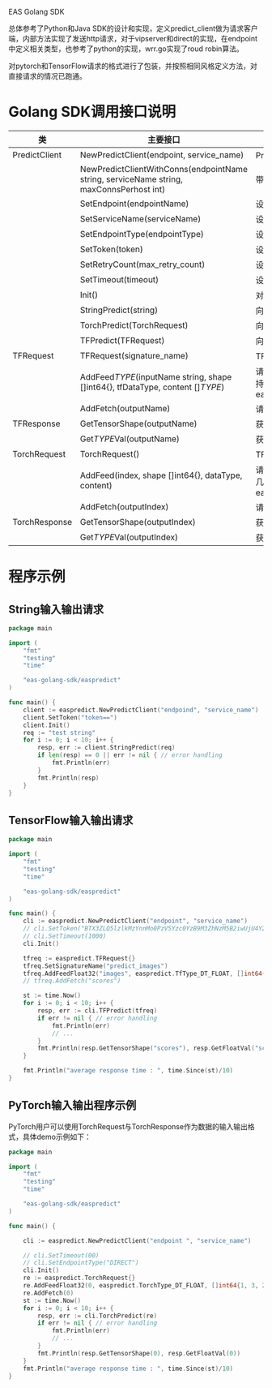 EAS Golang SDK

总体参考了Python和Java SDK的设计和实现，定义predict_client做为请求客户端，内部方法实现了发送http请求，对于vipserver和direct的实现，在endpoint中定义相关类型，也参考了python的实现，wrr.go实现了roud robin算法。

对pytorch和TensorFlow请求的格式进行了包装，并按照相同风格定义方法，对直接请求的情况已跑通。


# Golang SDK调用接口说明

|类|主要接口|描述|
|-----|------|------|
|PredictClient|NewPredictClient(endpoint, service_name)|PredictClient类构造器，endpoint是服务端的endpoint地址，对于普通服务设置为默认网关endpoint，如eas-shanghai-intranet.alibaba-inc.com；service_name为服务名字；两个参数不可为空。|
||NewPredictClientWithConns(endpointName string, serviceName string, maxConnsPerhost int)|带有连接池配置的构造器，maxConnsPerhost是连接池中对每个host的最大连接数|
||SetEndpoint(endpointName)|设置服务的endpoint，endpoint的说明见构造函数|
||SetServiceName(serviceName)|设置请求的服务名字|
||SetEndpointType(endpointType)|设置服务端的网关类型，支持默认网关("DEFAULT"或不设置），"VIPSERVER"，"DIRECT"，默认值为空|
||SetToken(token)|设置服务访问的token|
||SetRetryCount(max_retry_count)|设置请求失败重试次数，默认为5；该参数非常重要，对于服务端进程异常或机器异常或网关长连接断开等情况带来的个别请求失败，均需由客户端来重试解决，请勿将其设置为0|
||SetTimeout(timeout)|设置请求的超时时间，单位为ms，默认为5000|
||Init() |对PredictClient对象进行初始化，在上述设置参数的函数执行完成后，同样需要调用Init()函数才会生效|
||StringPredict(string)|向在线预测服务提交一个预测请求，request对象是string，返回也为string|
||TorchPredict(TorchRequest)|向在线预测服务提交一个预测请求，request对象是TorchRequest类，返回为对应的TorchResponse|
||TFPredict(TFRequest)|向在线预测服务提交一个预测请求，request对象是TFRequest类，返回为对应的TFResponse|
|TFRequest|TFRequest(signature_name)|TFRequest类构建方法，输入为要请求模型的signature_name|
||AddFeed$TYPE$(inputName string, shape []int64{}, tfDataType, content []$TYPE$)|请求Tensorflow的在线预测服务模型时，设置需要输入的Tensor，inputName表示输入Tensor的别名，tfDataType表示输入Tensor的DataType， shape表示输入Tensor的TensorShape，content表示输入Tensor的内容（一维数组展开表示）。DataType支持如下几种类型：easpredict.TfType_DT_FLOAT,easpredict.TfType_DT_DOUBLE,easpredict.TfType_DT_INT8,easpredict.TfType_DT_INT16,easpredict.TfType_DT_INT32,easpredict.TfType_DT_INT64,easpredict.TfType_DT_STRING,easpredict.TfType_DT_BOOL|
||AddFetch(outputName)|请求Tensorflow的在线预测服务模型时，设置需要输出的Tensor的别名，对于savedmodel模型该参数可选，若不设置，则输出所有的outputs，对于frozen model该参数必选|
|TFResponse|GetTensorShape(outputName)|获得别名为ouputname的输出Tensor的TensorShape|
||Get$TYPE$Val(outputName)|获取输出的tensor的数据向量，输出结果以一维数组的形式保存，可配套使用GetTensorShape()获取对应的tensor的shape，将其还原成所需的多维tensor, 其中$TYPE$可选Float, Double, Int, Int64, String, Bool|
|TorchRequest|TorchRequest()|TFRequest类构建方法|
||AddFeed(index, shape []int64{}, dataType, content)|请求PyTorch的在线预测服务模型时，设置需要输入的Tensor，index表示要输入的tensor的下标，dataType表示输入Tensor的DataType， shape表示输入Tensor的TensorShape，content表示输入Tensor的内容（一维数组展开表示）。DataType支持如下几种类型：easpredict.TorchType_DT_FLOAT, easpredict.TorchType_DT_DOUBLE, easpredict.TorchType_DT_INT32, easpredict.TorchType_DT_UINT8, easpredict.TorchType_DT_INT16, easpredict.TorchType_DT_INT8, easpredict.TorchType_DT_INT64, |
||AddFetch(outputIndex)|请求PyTorch的在线预测服务模型时，设置需要输出的Tensor的index，可选，若不设置，则输出所有的outputs|
|TorchResponse|GetTensorShape(outputIndex)|获得下标outputIndex的输出Tensor的TensorShape|
||Get$TYPE$Val(outputIndex)|获取输出的tensor的数据向量，输出结果以一维数组的形式保存，可配套使用GetTensorShape()获取对应的tensor的shape，将其还原成所需的多维tensor, $TYPE$可选Float, Double, Int, Int64|

# 程序示例


## String输入输出请求

```go
package main 

import (
	"fmt"
	"testing"
	"time"

	"eas-golang-sdk/easpredict"
)

func main() {
	client := easpredict.NewPredictClient("endpoind", "service_name")
	client.SetToken("token==")
	client.Init()
	req := "test string"
	for i := 0; i < 10; i++ {
		resp, err := client.StringPredict(req)
		if len(resp) == 0 || err != nil { // error handling
			fmt.Println(err)
		}
		fmt.Println(resp)
	}
}
```

## TensorFlow输入输出请求

```go
package main 

import (
	"fmt"
	"testing"
	"time"

	"eas-golang-sdk/easpredict"
)

func main() {
	cli := easpredict.NewPredictClient("endpoint", "service_name")
	// cli.SetToken("BTX3ZLQ5lzlkMzYnnMo0PzV5Yzc0YzB9M3ZhNzM5B2iwUjU4Y2MwXA==")
	// cli.SetTimeout(1000)
	cli.Init()

	tfreq := easpredict.TFRequest{}
	tfreq.SetSignatureName("predict_images")
	tfreq.AddFeedFloat32("images", easpredict.TfType_DT_FLOAT, []int64{1, 784}, make([]float32, 784))
	// tfreq.AddFetch("scores")

	st := time.Now()
	for i := 0; i < 10; i++ {
		resp, err := cli.TFPredict(tfreq)
		if err != nil { // error handling
			fmt.Println(err)
			// ...
		}
        fmt.Println(resp.GetTensorShape("scores"), resp.GetFloatVal("scores"))
	}

	fmt.Println("average response time : ", time.Since(st)/10)
}
```


## PyTorch输入输出程序示例
PyTorch用户可以使用TorchRequest与TorchResponse作为数据的输入输出格式，具体demo示例如下：

```go
package main 

import (
	"fmt"
	"testing"
	"time"

	"eas-golang-sdk/easpredict"
)

func main() {

	cli := easpredict.NewPredictClient("endpoint ", "service_name")

	// cli.SetTimeout(00)
	// cli.SetEndpointType("DIRECT")
	cli.Init()
	re := easpredict.TorchRequest{}
	re.AddFeedFloat32(0, easpredict.TorchType_DT_FLOAT, []int64{1, 3, 224, 224}, make([]float32, 150528))
	re.AddFetch(0)
	st := time.Now()
	for i := 0; i < 10; i++ {
		resp, err := cli.TorchPredict(re)
		if err != nil { // error handling
			fmt.Println(err)
			// ...
		}
		fmt.Println(resp.GetTensorShape(0), resp.GetFloatVal(0))
	}
	fmt.Println("average response time : ", time.Since(st)/10)
}
```
